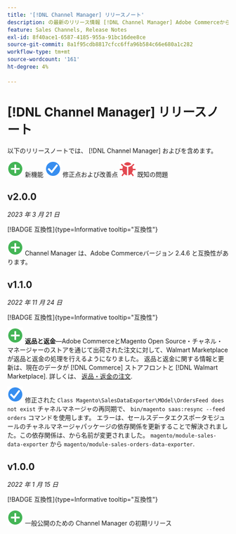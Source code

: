 ```yaml
---
title: '[!DNL Channel Manager] リリースノート'
description: の最新のリリース情報 [!DNL Channel Manager] Adobe Commerceから
feature: Sales Channels, Release Notes
exl-id: 8f40ace1-6587-4185-955a-91bc16dee8ce
source-git-commit: 8a1f95cdb8817cfcc6ffa96b584c66e680a1c282
workflow-type: tm+mt
source-wordcount: '161'
ht-degree: 4%

---
```


# [!DNL Channel Manager] リリースノート

以下のリリースノートでは、 [!DNL Channel Manager] およびを含めます。

![新規](../assets/new.svg) 新機能
![修正された問題](../assets/fix.svg) 修正点および改善点
![既知の問題](../assets/bug.svg) 既知の問題


## v2.0.0

*2023 年 3 月 21 日*

[!BADGE 互換性]{type=Informative tooltip="互換性"}

![新規](../assets/new.svg)<!--CHAN-5893--> Channel Manager は、Adobe Commerceバージョン 2.4.6 と互換性があります。

## v1.1.0

*2022 年 11 月 24 日*

[!BADGE 互換性]{type=Informative tooltip="互換性"}

![新規](../assets/new.svg)<!--CHAN-5204--> **返品と返金**—Adobe CommerceとMagento Open Source・チャネル・マネージャーのストアを通じて出荷された注文に対して、Walmart Marketplace が返品と返金の処理を行えるようになりました。 返品と返金に関する情報と更新は、現在のデータが [!DNL Commerce] ストアフロントと [!DNL Walmart Marketplace]. 詳しくは、 [返品・返金の注文](return-refund-orders.md).

![固定](../assets/fix.svg)<!--CHAN-5661--> 修正された `Class Magento\SalesDataExporter\MOdel\OrdersFeed does not exist` チャネルマネージャの再同期で、 `bin/magento saas:resync --feed orders` コマンドを使用します。 エラーは、セールスデータエクスポータモジュールのチャネルマネージャパッケージの依存関係を更新することで解決されました。この依存関係は、から名前が変更されました。 `magento/module-sales-data-exporter` から `magento/module-sales-orders-data-exporter`.

## v1.0.0

*2022 年 1 月 15 日*

[!BADGE 互換性]{type=Informative tooltip="互換性"}

![新規](../assets/new.svg) 一般公開のための Channel Manager の初期リリース

